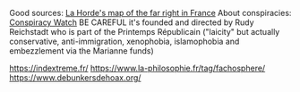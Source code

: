 Good sources:
[La Horde's map of the far right in France](https://lahorde.info/Combattre-l-extreme-droite-partout-ou-elle-s-implante-2e-edition)
About conspiracies: [Conspiracy Watch](https://www.conspiracywatch.info/) BE CAREFUL it's founded and directed by Rudy Reichstadt who is part of the Printemps Républicain ("laicity" but actually conservative, anti-immigration, xenophobia, islamophobia and embezzlement via the Marianne funds)


https://indextreme.fr/
https://www.la-philosophie.fr/tag/fachosphere/
https://www.debunkersdehoax.org/